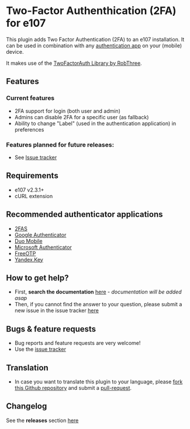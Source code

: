 # Two-Factor Authenthication (2FA) for e107 

This plugin adds Two Factor Authentication (2FA) to an e107 installation. It can be used in combination with any [authentication app](https://github.com/e107inc/twofactorauth/#recommended-authenticator-applications) on your (mobile) device. 

It makes use of the [TwoFactorAuth Library by RobThree](https://github.com/RobThree/TwoFactorAuth).
## Features
### Current features
* 2FA support for login (both user and admin)
* Admins can disable 2FA for a specific user (as fallback)
* Ability to change "Label" (used in the authentication application) in preferences

### Features planned for future releases: 
* See [Issue tracker](https://github.com/e107inc/twofactorauth/issues?q=is%3Aopen+is%3Aissue+label%3A%22status%3A+planned%22+label%3A%22type%3A+enhancement%22) 

## Requirements ##
* e107 v2.3.1+ 
* cURL extension

## Recommended authenticator applications
* [2FAS](https://2fas.com/)
* [Google Authenticator](https://support.google.com/accounts/answer/1066447)
* [Duo Mobile](https://duo.com/product/multi-factor-authentication-mfa/duo-mobile-app)
* [Microsoft Authenticator](https://www.microsoft.com/en-us/p/microsoft-authenticator)
* [FreeOTP](https://freeotp.github.io/)
* [Yandex.Key](https://yandex.com/support/passport/authorization/twofa.html)

## How to get help? ##
* First, **search the documentation** [here](#) - *documentation will be added asap*
* Then, if you cannot find the answer to your question, please submit a new issue in the issue tracker [here](https://github.com/e107inc/twofactorauth/issues)

## Bugs &  feature requests ##
* Bug reports and feature requests are very welcome! 
* Use the [issue tracker](https://github.com/e107inc/twofactorauth/issues)

## Translation ##
* In case you want to translate this plugin to your language, please [fork this Github repository](https://help.github.com/articles/fork-a-repo) and submit a [pull-request](https://help.github.com/articles/using-pull-requests).

## Changelog ##
See the **releases** section [here](https://github.com/e107inc/twofactorauth/releases)
